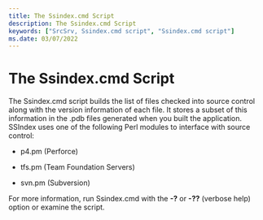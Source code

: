 ```yaml
---
title: The Ssindex.cmd Script
description: The Ssindex.cmd Script
keywords: ["SrcSrv, Ssindex.cmd script", "Ssindex.cmd script"]
ms.date: 03/07/2022
---
```


# The Ssindex.cmd Script


The Ssindex.cmd script builds the list of files checked into source control along with the version information of each file. It stores a subset of this information in the .pdb files generated when you built the application. SSIndex uses one of the following Perl modules to interface with source control:

-   p4.pm (Perforce)

-   tfs.pm (Team Foundation Servers)

-   svn.pm (Subversion)

For more information, run Ssindex.cmd with the **-?** or **-??** (verbose help) option or examine the script.

 

 